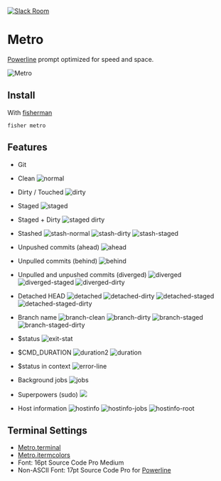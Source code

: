 [![Slack Room][slack-badge]][slack-link]

# Metro

[Powerline] prompt optimized for speed and space.

![Metro]

## Install

With [fisherman]

```fish
fisher metro
```

## Features

* Git
 * Clean
 ![normal](https://cloud.githubusercontent.com/assets/8317250/15191429/a4ff1c3c-17ef-11e6-9f0e-a627e3bc0998.png)

 * Dirty / Touched
 ![dirty](https://cloud.githubusercontent.com/assets/8317250/15191431/a4fef19e-17ef-11e6-8ac8-4a5baf502aa7.png)

 * Staged
 ![staged](https://cloud.githubusercontent.com/assets/8317250/15191428/a4ff222c-17ef-11e6-9246-29209b1a5b91.png)

 * Staged + Dirty
 ![staged dirty](https://cloud.githubusercontent.com/assets/8317250/15191427/a4fec566-17ef-11e6-821d-7a9dd83d4086.png)

 * Stashed
 ![stash-normal](https://cloud.githubusercontent.com/assets/8317250/15191430/a4ff3730-17ef-11e6-87d8-f3cc999cd080.png)
 ![stash-dirty](https://cloud.githubusercontent.com/assets/8317250/15191499/ea67ee48-17ef-11e6-8fe0-39d256a23c6c.png)
 ![stash-staged](https://cloud.githubusercontent.com/assets/8317250/15191498/ea660fce-17ef-11e6-9511-cbacb4b1305a.png)

 * Unpushed commits (ahead)
 ![ahead](https://cloud.githubusercontent.com/assets/8317250/15193516/38fbd93a-17f9-11e6-845d-0d2da94affb4.png)

 * Unpulled commits (behind)
 ![behind](https://cloud.githubusercontent.com/assets/8317250/15193517/3900003c-17f9-11e6-847a-19590a2ba843.png)

 * Unpulled and unpushed commits (diverged)
 ![diverged](https://cloud.githubusercontent.com/assets/8317250/15193515/38fbc6b6-17f9-11e6-94f7-718dd9e7db85.png)
 ![diverged-staged](https://cloud.githubusercontent.com/assets/8317250/15193513/38fa4296-17f9-11e6-96a0-3c950231afdc.png)
 ![diverged-dirty](https://cloud.githubusercontent.com/assets/8317250/15193514/38fb6284-17f9-11e6-9a7e-2ced70842739.png)

 * Detached HEAD
 ![detached](https://cloud.githubusercontent.com/assets/8317250/15191272/ebb38c86-17ee-11e6-9fec-e14585666467.png)
 ![detached-dirty](https://cloud.githubusercontent.com/assets/8317250/15191612/61111d30-17f0-11e6-9cd1-17c0c7a1867c.png)
 ![detached-staged](https://cloud.githubusercontent.com/assets/8317250/15191610/610c6fec-17f0-11e6-8584-a1c980802d91.png)
 ![detached-staged-dirty](https://cloud.githubusercontent.com/assets/8317250/15191611/610e050a-17f0-11e6-83b0-732b3b133ca3.png)

 * Branch name
 ![branch-clean](https://cloud.githubusercontent.com/assets/8317250/15192427/23415c46-17f4-11e6-8213-1a96c0a47bb8.png)
 ![branch-dirty](https://cloud.githubusercontent.com/assets/8317250/15192428/23420f6a-17f4-11e6-88a9-ffcc630b887d.png)
 ![branch-staged](https://cloud.githubusercontent.com/assets/8317250/15192429/2342da4e-17f4-11e6-9d94-a3e63a5c100e.png)
 ![branch-staged-dirty](https://cloud.githubusercontent.com/assets/8317250/15192426/2340850a-17f4-11e6-9673-590bb40a6a9f.png)

* $status
![exit-stat](https://cloud.githubusercontent.com/assets/8317250/15191932/d166a04a-17f1-11e6-95a2-516609c9a36d.png)

* $CMD_DURATION
 ![duration2](https://cloud.githubusercontent.com/assets/8317250/15192307/93e4cc36-17f3-11e6-97b5-76ecec3339bf.png)
 ![duration](https://cloud.githubusercontent.com/assets/8317250/15192308/93e50b7e-17f3-11e6-89be-2b544a00d1f5.png)

* $status in context
![error-line](https://cloud.githubusercontent.com/assets/8317250/15192238/4c55819e-17f3-11e6-8d01-ae76ee99d194.png)

* Background jobs
![jobs](https://cloud.githubusercontent.com/assets/8317250/15191807/466121be-17f1-11e6-9b16-8f8cec64fce4.png)

* Superpowers (sudo)
![](https://cloud.githubusercontent.com/assets/8317250/15191199/938e3fa6-17ee-11e6-82eb-2cb610955ec3.png)

* Host information
![hostinfo](https://cloud.githubusercontent.com/assets/8317250/15191720/d4cb9778-17f0-11e6-8ba3-39e534c6ee5a.png)
![hostinfo-jobs](https://cloud.githubusercontent.com/assets/8317250/15191845/7fdf8c5a-17f1-11e6-9f83-8a7300421802.png)
![hostinfo-root](https://cloud.githubusercontent.com/assets/8317250/15191719/d4ca4828-17f0-11e6-85cf-4aae34ae068f.png)

## Terminal Settings

* [Metro.terminal]
* [Metro.itermcolors]
* Font: 16pt Source Code Pro Medium
* Non-ASCII Font: 17pt Source Code Pro for [Powerline]

[slack-link]: https://fisherman-wharf.herokuapp.com/
[slack-badge]: https://fisherman-wharf.herokuapp.com/badge.svg

[fisherman]: https://github.com/fisherman/fisherman
[Powerline]: https://github.com/powerline/fonts
[Metro.itermcolors]: Metro.itermcolors
[Metro.terminal]: Metro.terminal
[Metro]: https://cloud.githubusercontent.com/assets/8317250/15256001/3b65a638-197a-11e6-8121-e20184323122.png
